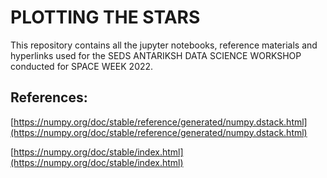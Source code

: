 # PLOTTING THE STARS

This repository contains all the jupyter notebooks, reference materials
and hyperlinks used for the SEDS ANTARIKSH DATA SCIENCE WORKSHOP conducted
 for SPACE WEEK 2022.

## References:

[https://numpy.org/doc/stable/reference/generated/numpy.dstack.html](https://numpy.org/doc/stable/reference/generated/numpy.dstack.html)

[https://numpy.org/doc/stable/index.html](https://numpy.org/doc/stable/index.html)
